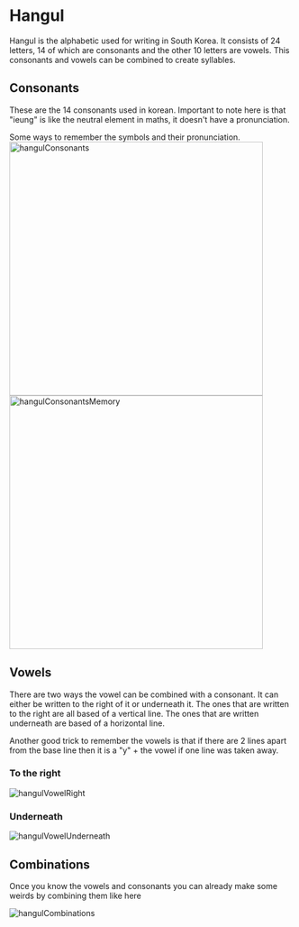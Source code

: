 # Hangul

Hangul is the alphabetic used for writing in South Korea. It consists of 24 letters, 14 of which are consonants and the other 10 letters are vowels. This consonants and vowels can be combined to create syllables.

## Consonants

These are the 14 consonants used in korean. Important to note here is that "ieung" is like the neutral element in maths, it doesn't have a pronunciation.

Some ways to remember the symbols and their pronunciation.
<img src="/img/korean/hangulConsonants.png" alt="hangulConsonants" width="450"/>
<img src="/img/korean/hangulConsonantsMemory.png" alt="hangulConsonantsMemory" width="450"/>

## Vowels

There are two ways the vowel can be combined with a consonant. It can either be written to the right of it or underneath it. The ones that are written to the right are all based of a vertical line. The ones that are written underneath are based of a horizontal line.

Another good trick to remember the vowels is that if there are 2 lines apart from the base line then it is a "y" + the vowel if one line was taken away.

### To the right

![hangulVowelRight](/img/korean/hangulVowelRight.png)

### Underneath

![hangulVowelUnderneath](/img/korean/hangulVowelUnderneath.png)

## Combinations

Once you know the vowels and consonants you can already make some weirds by combining them like here

![hangulCombinations](/img/korean/hangulCombinations.png)
